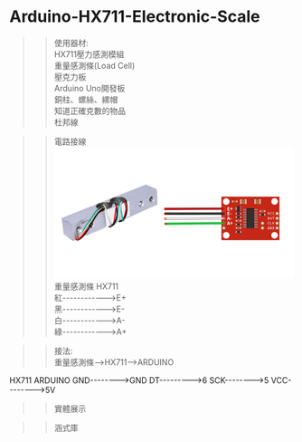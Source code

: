 # Arduino-HX711-Electronic-Scale
>>使用器材:  
HX711壓力感測模組  
重量感測條(Load Cell)  
壓克力板  
Arduino Uno開發板  
銅柱、螺絲、縲帽  
知道正確克數的物品  
杜邦線

>>電路接線
>>![image](https://github.com/rangersmm4/Arduino-HX711-Electronic-Scale/blob/main/image/Picture1.png)
重量感測條    HX711      
紅------------>E+               
黑------------>E-                
白------------>A-                 
綠------------>A+  

>>接法:  
重量感測條-->HX711-->ARDUINO
>>  
HX711     ARDUINO
GND-------->GND
DT--------->6
SCK-------->5
VCC-------->5V  
  
>>實體展示

>>涵式庫
